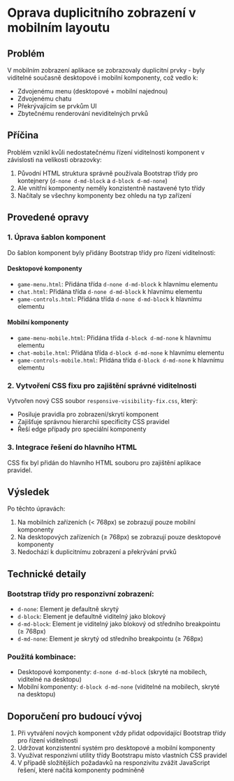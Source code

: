 # Oprava duplicitního zobrazení v mobilním layoutu

## Problém

V mobilním zobrazení aplikace se zobrazovaly duplicitní prvky - byly viditelné současně desktopové i mobilní komponenty, což vedlo k:
- Zdvojenému menu (desktopové + mobilní najednou)
- Zdvojenému chatu
- Překrývajícím se prvkům UI
- Zbytečnému renderování neviditelných prvků

## Příčina

Problém vznikl kvůli nedostatečnému řízení viditelnosti komponent v závislosti na velikosti obrazovky:
1. Původní HTML struktura správně používala Bootstrap třídy pro kontejnery (`d-none d-md-block` a `d-block d-md-none`)
2. Ale vnitřní komponenty neměly konzistentně nastavené tyto třídy
3. Načítaly se všechny komponenty bez ohledu na typ zařízení

## Provedené opravy

### 1. Úprava šablon komponent

Do šablon komponent byly přidány Bootstrap třídy pro řízení viditelnosti:

#### Desktopové komponenty
- `game-menu.html`: Přidána třída `d-none d-md-block` k hlavnímu elementu
- `chat.html`: Přidána třída `d-none d-md-block` k hlavnímu elementu
- `game-controls.html`: Přidána třída `d-none d-md-block` k hlavnímu elementu

#### Mobilní komponenty
- `game-menu-mobile.html`: Přidána třída `d-block d-md-none` k hlavnímu elementu
- `chat-mobile.html`: Přidána třída `d-block d-md-none` k hlavnímu elementu
- `game-controls-mobile.html`: Přidána třída `d-block d-md-none` k hlavnímu elementu

### 2. Vytvoření CSS fixu pro zajištění správné viditelnosti

Vytvořen nový CSS soubor `responsive-visibility-fix.css`, který:
- Posiluje pravidla pro zobrazení/skrytí komponent
- Zajišťuje správnou hierarchii specificity CSS pravidel
- Řeší edge případy pro speciální komponenty

### 3. Integrace řešení do hlavního HTML

CSS fix byl přidán do hlavního HTML souboru pro zajištění aplikace pravidel.

## Výsledek

Po těchto úpravách:
1. Na mobilních zařízeních (< 768px) se zobrazují pouze mobilní komponenty
2. Na desktopových zařízeních (≥ 768px) se zobrazují pouze desktopové komponenty 
3. Nedochází k duplicitnímu zobrazení a překrývání prvků

## Technické detaily

### Bootstrap třídy pro responzivní zobrazení:
- `d-none`: Element je defaultně skrytý
- `d-block`: Element je defaultně viditelný jako blokový
- `d-md-block`: Element je viditelný jako blokový od středního breakpointu (≥ 768px)
- `d-md-none`: Element je skrytý od středního breakpointu (≥ 768px)

### Použitá kombinace:
- Desktopové komponenty: `d-none d-md-block` (skryté na mobilech, viditelné na desktopu)
- Mobilní komponenty: `d-block d-md-none` (viditelné na mobilech, skryté na desktopu)

## Doporučení pro budoucí vývoj

1. Při vytváření nových komponent vždy přidat odpovídající Bootstrap třídy pro řízení viditelnosti
2. Udržovat konzistentní systém pro desktopové a mobilní komponenty
3. Využívat responzivní utility třídy Bootstrapu místo vlastních CSS pravidel
4. V případě složitějších požadavků na responzivitu zvážit JavaScript řešení, které načítá komponenty podmíněně
